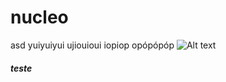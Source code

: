 # nucleo
asd
yuiyuiyui
ujiouioui
iopiop
opópópóp
![Alt text](relative/path/to/img.jpg?raw=true "Title")
##### teste
